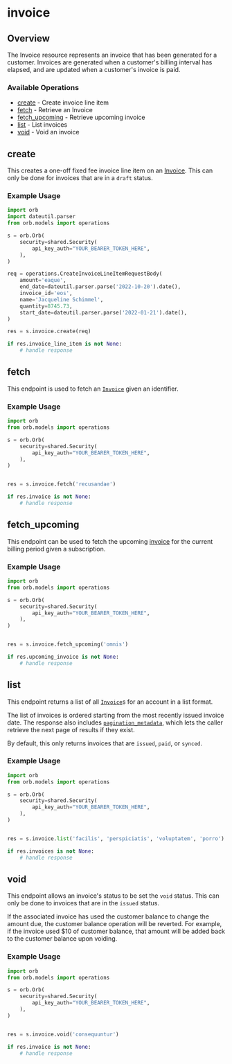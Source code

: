 # invoice

## Overview

The Invoice resource represents an invoice that has been generated for a customer. Invoices are generated when a customer's billing interval has elapsed, and are updated when a customer's invoice is paid.

### Available Operations

* [create](#create) - Create invoice line item
* [fetch](#fetch) - Retrieve an Invoice
* [fetch_upcoming](#fetch_upcoming) - Retrieve upcoming invoice
* [list](#list) - List invoices
* [void](#void) - Void an invoice

## create

This creates a one-off fixed fee invoice line item on an [Invoice](../guides/concepts#invoice). This can only be done for invoices that are in a `draft` status.

### Example Usage

```python
import orb
import dateutil.parser
from orb.models import operations

s = orb.Orb(
    security=shared.Security(
        api_key_auth="YOUR_BEARER_TOKEN_HERE",
    ),
)

req = operations.CreateInvoiceLineItemRequestBody(
    amount='eaque',
    end_date=dateutil.parser.parse('2022-10-20').date(),
    invoice_id='eos',
    name='Jacqueline Schimmel',
    quantity=8745.73,
    start_date=dateutil.parser.parse('2022-01-21').date(),
)

res = s.invoice.create(req)

if res.invoice_line_item is not None:
    # handle response
```

## fetch

This endpoint is used to fetch an [`Invoice`](../guides/concepts#invoice) given an identifier.

### Example Usage

```python
import orb
from orb.models import operations

s = orb.Orb(
    security=shared.Security(
        api_key_auth="YOUR_BEARER_TOKEN_HERE",
    ),
)


res = s.invoice.fetch('recusandae')

if res.invoice is not None:
    # handle response
```

## fetch_upcoming

This endpoint can be used to fetch the upcoming [invoice](../guides/concepts#invoice) for the current billing period given a subscription.

### Example Usage

```python
import orb
from orb.models import operations

s = orb.Orb(
    security=shared.Security(
        api_key_auth="YOUR_BEARER_TOKEN_HERE",
    ),
)


res = s.invoice.fetch_upcoming('omnis')

if res.upcoming_invoice is not None:
    # handle response
```

## list

This endpoint returns a list of all [`Invoice`](../guides/concepts#invoice)s for an account in a list format. 

The list of invoices is ordered starting from the most recently issued invoice date. The response also includes [`pagination_metadata`](../api/pagination), which lets the caller retrieve the next page of results if they exist.

By default, this only returns invoices that are `issued`, `paid`, or `synced`.

### Example Usage

```python
import orb
from orb.models import operations

s = orb.Orb(
    security=shared.Security(
        api_key_auth="YOUR_BEARER_TOKEN_HERE",
    ),
)


res = s.invoice.list('facilis', 'perspiciatis', 'voluptatem', 'porro')

if res.invoices is not None:
    # handle response
```

## void

This endpoint allows an invoice's status to be set the `void` status. This can only be done to invoices that are in the `issued` status.

If the associated invoice has used the customer balance to change the amount due, the customer balance operation will be reverted. For example, if the invoice used $10 of customer balance, that amount will be added back to the customer balance upon voiding.

### Example Usage

```python
import orb
from orb.models import operations

s = orb.Orb(
    security=shared.Security(
        api_key_auth="YOUR_BEARER_TOKEN_HERE",
    ),
)


res = s.invoice.void('consequuntur')

if res.invoice is not None:
    # handle response
```
